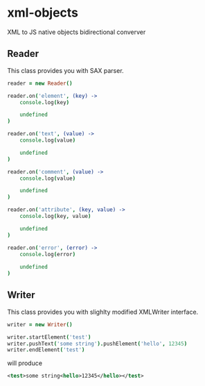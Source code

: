 # xml-objects

XML to JS native objects bidirectional converver

## Reader

This class provides you with SAX parser.

```coffeescript
reader = new Reader()

reader.on('element', (key) ->
	console.log(key)

	undefined
)

reader.on('text', (value) ->
	console.log(value)

	undefined
)

reader.on('comment', (value) ->
	console.log(value)

	undefined
)

reader.on('attribute', (key, value) ->
	console.log(key, value)

	undefined
)

reader.on('error', (error) ->
	console.log(error)
	
	undefined
)
```

## Writer

This class provides you with slighlty modified XMLWriter interface.

```coffeescript
writer = new Writer()

writer.startElement('test')
writer.pushText('some string').pushElement('hello', 12345)
writer.endElement('test')
```

will produce

```xml
<test>some string<hello>12345</hello></test>
```
